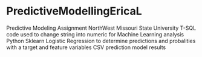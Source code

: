 # PredictiveModellingEricaL
Predictive Modeling Assignment NorthWest Missouri State University
T-SQL code used to change string into numeric for Machine Learning analysis
Python Sklearn Logistic Regression to determine predictions and probalities with a target and feature variables
CSV prediction model results
